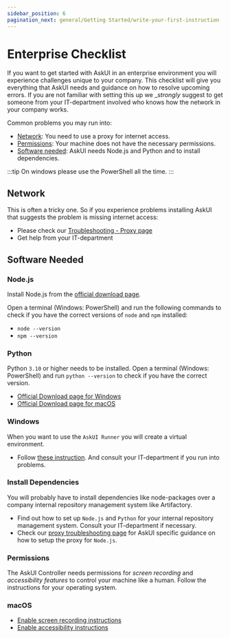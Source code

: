 ```yaml
---
sidebar_position: 6
pagination_next: general/Getting Started/write-your-first-instruction
---
```


# Enterprise Checklist
If you want to get started with AskUI in an enterprise environment you will experience challenges unique to your company. This checklist will give you everything that AskUI needs and guidance on how to resolve upcoming errors. If you are not familiar with setting this up we __strongly_ suggest to get someone from your IT-department involved who knows how the network in your company works.

Common problems you may run into:
* [Network](#network): You need to use a proxy for internet access.
* [Permissions](#permissions): Your machine does not have the necessary permissions.
* [Software needed](#software-needed): AskUI needs Node.js and Python and to install dependencies.

:::tip
On windows please use the PowerShell all the time.
:::

## Network
This is often a tricky one. So if you experience problems installing AskUI that suggests the problem is missing internet access:

* Please check our [Troubleshooting - Proxy page](../../07-Troubleshooting/proxy.md)
* Get help from your IT-department

## Software Needed

### Node.js
Install Node.js from the [official download page](https://nodejs.org/en/download).

Open a terminal (Windows: PowerShell) and run the following commands to check if you have the correct versions of `node` and `npm` installed:

* `node --version`
* `npm --version`

### Python
Python `3.10` or higher needs to be installed. Open a terminal (Windows: PowerShell) and run `python --version` to check if you have the correct version.

* [Official Download page for Windows](https://www.python.org/downloads/windows/)
* [Official Download page for macOS](https://www.python.org/downloads/macos/)

### Windows
When you want to use the `AskUI Runner` you will create a virtual environment.

* Follow [these instruction](https://mothergeo-py.readthedocs.io/en/latest/development/how-to/venv-win.html). And consult your IT-department if you run into problems.

### Install Dependencies
You will probably have to install dependencies like node-packages over a company internal repository management system like Artifactory.

* Find out how to set up `Node.js` and `Python` for your internal repository management system. Consult your IT-department if necessary.
* Check our [proxy troubleshooting page](../../07-Troubleshooting/proxy.md) for AskUI specific guidance on how to setup the proxy for `Node.js`.

### Permissions
The AskUI Controller needs permissions for _screen recording_ and _accessibility features_ to control your machine like a human. Follow the instructions for your operating system.

### macOS

* [Enable screen recording instructions](https://support.apple.com/en-gb/guide/mac-help/mchld6aa7d23/mac)
* [Enable accessibility instructions](https://support.apple.com/en-gb/guide/mac-help/mh43185/mac)
